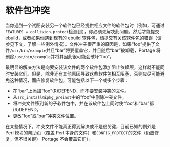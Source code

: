 # 软件包冲突

当你遇到一个试图安装另一个软件包已经提供相应文件的软件包时（例如，可通过`FEATURES = collision-protect`检测到），你必须先解决此问题，然后才能提交 ebuild，或者如果你遇到现有的 ebuild 软件包，请提交有关该软件包的错误（请参见下文，了解一些例外情况）。文件冲突很严重的原因是，如果“foo”提供了文件`/usr/bin/example`并且“bar”将要覆盖它，并且随后“bar”被卸载，Portage 将删除`/usr/bin/example`并将其因此很可能会破坏“foo”。

最明显的解决方法是向要安装该文件的两个软件包添加阻止依赖项，这样就不能同时安装它们。但是，除非还有其他原因导致这些软件包相互阻塞，否则应尽可能避免这种情况，而应修复软件包，可能包括以下一个或多个步骤：

- 在“bar”上添加“foo”(R)DEPEND，而不要安装冲突的文件。
- 从`src_install`或`pkg_preinst`中的“foo”中删除冲突文件。
- 将冲突文件移到新的子软件包中，并在该软件包上同时使“foo”和“bar”都(R)DEPEND。
- 更改“foo”或“bar”冲突文件位置。

在某些情况下，冲突文件不能真正得到解决或不是很关键，目前已知的例外是 Perl 模块的帮助页（覆盖 Perl 本身的文件）和`CONFIG_PROTECT`的文件（仍应修复，但不很关键） Portage 不会覆盖它们）。
